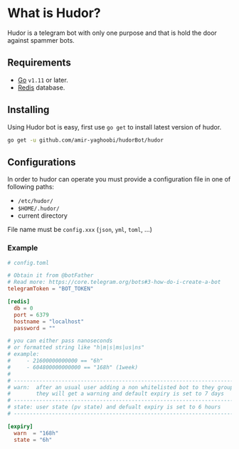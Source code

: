 # What is Hudor?

Hudor is a telegram bot with only one purpose and that is hold the door against spammer bots.

## Requirements

- [Go](https://golang.org) `v1.11` or later.
- [Redis](https://redis.io/) database.

## Installing

Using Hudor bot is easy, first use `go get` to install latest version of hudor.

```bash
go get -u github.com/amir-yaghoobi/hudorBot/hudor
```

## Configurations

In order to hudor can operate you must provide a configuration file in one of following paths:

- `/etc/hudor/`
- `$HOME/.hudor/`
- current directory

File name must be `config.xxx` (`json`, `yml`, `toml`, ...)

### Example

```toml
# config.toml

# Obtain it from @botFather
# Read more: https://core.telegram.org/bots#3-how-do-i-create-a-bot
telegramToken = "BOT_TOKEN"

[redis]
  db = 0
  port = 6379
  hostname = "localhost"
  password = ""

# you can either pass nanoseconds
# or formatted string like "h|m|s|ms|us|ns"
# example:
#     - 21600000000000 == "6h"
#     - 604800000000000 == "168h" (1week)
# 
# -------------------------------------------------------------------------
# warn:  after an usual user adding a non whitelisted bot to they group
#        they will get a warning and default expiry is set to 7 days
# -------------------------------------------------------------------------
# state: user state (pv state) and defualt expiry is set to 6 hours
# -------------------------------------------------------------------------

[expiry]
  warn  = "168h"
  state = "6h"
```
